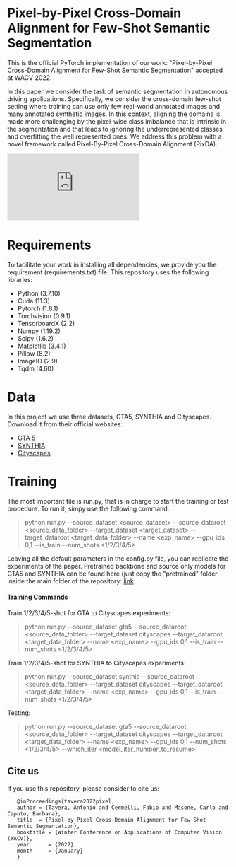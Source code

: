 # Pixel-by-Pixel Cross-Domain Alignment for Few-Shot Semantic Segmentation
This is the official PyTorch implementation of our work: "Pixel-by-Pixel Cross-Domain Alignment for Few-Shot Semantic Segmentation" accepted at WACV 2022.

In this paper we consider the task of semantic segmentation in autonomous driving applications. Specifically, we consider the cross-domain few-shot setting where training can use only few real-world annotated images and many annotated synthetic images. In this context, aligning the domains is made more challenging by the pixel-wise class imbalance that is intrinsic in the segmentation and that leads to ignoring the underrepresented classes and overfitting the well represented ones. We address this problem with a novel framework called Pixel-By-Pixel Cross-Domain Alignment (PixDA).

![teaser](https://raw.githubusercontent.com/taveraantonio/PixDA/master/method.pdf)

# Requirements
To facilitate your work in installing all dependencies, we provide you the requirement (requirements.txt) file.
This repository uses the following libraries:
- Python (3.7.10)
- Cuda (11.3)
- Pytorch (1.8.1)
- Torchvision (0.9.1)
- TensorboardX (2.2)
- Numpy (1.19.2)
- Scipy (1.6.2)
- Matplotlib (3.4.1)
- Pillow (8.2)
- ImageIO (2.9)
- Tqdm (4.60)

# Data
In this project we use three datasets, GTA5, SYNTHIA and Cityscapes. Download it from their official websites: 
- [GTA 5](https://download.visinf.tu-darmstadt.de/data/from_games/) 
- [SYNTHIA](http://synthia-dataset.net/downloads/)
- [Cityscapes](https://www.cityscapes-dataset.com) 

# Training
The most important file is run.py, that is in charge to start the training or test procedure.
To run it, simpy use the following command:

> python run.py --source_dataset \<source_dataset\> --source_dataroot \<source_data_folder\> --target_dataset \<target_dataset\> --target_dataroot \<target_data_folder\> --name \<exp_name\> --gpu_ids 0,1 --is_train --num_shots \<1/2/3/4/5\>

Leaving all the default parameters in the config.py file, you can replicate the experiments of the paper.
Pretrained backbone and source only models for GTA5 and SYNTHIA can be found here (just copy the "pretrained" folder inside the main folder of the repository: [link](). 

#### Training Commands

Train 1/2/3/4/5-shot for GTA to Cityscapes experiments:
> python run.py --source_dataset gta5 --source_dataroot \<source_data_folder\> --target_dataset cityscapes --target_dataroot \<target_data_folder\> --name \<exp_name\> --gpu_ids 0,1 --is_train --num_shots \<1/2/3/4/5\>

Train 1/2/3/4/5-shot for SYNTHIA to Cityscapes experiments:
> python run.py --source_dataset synthia --source_dataroot \<source_data_folder\> --target_dataset cityscapes --target_dataroot \<target_data_folder\> --name \<exp_name\> --gpu_ids 0,1 --is_train --num_shots \<1/2/3/4/5\>

Testing: 
> python run.py --source_dataset gta5 --source_dataroot \<source_data_folder\> --target_dataset cityscapes --target_dataroot \<target_data_folder\> --name \<exp_name\> --gpu_ids 0,1 --num_shots \<1/2/3/4/5\> --which_iter \<model_iter_number_to_resume\>


## Cite us
If you use this repository, please consider to cite us:

       @inProceedings{tavera2022pixel,
       author = {Tavera, Antonio and Cermelli, Fabio and Masone, Carlo and Caputo, Barbara},
       title  = {Pixel-by-Pixel Cross-Domain Alignment for Few-Shot Semantic Segmentation},
       booktitle = {Winter Conference on Applications of Computer Vision (WACV)},
       year      = {2022},
       month     = {January}
       }

